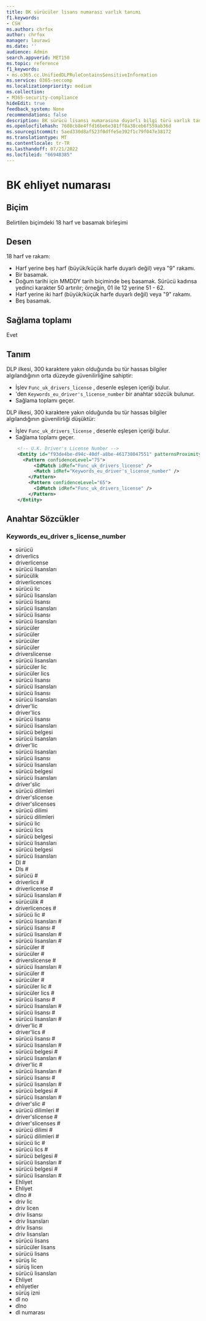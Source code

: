 ```yaml
---
title: BK sürücüler lisans numarası varlık tanımı
f1.keywords:
- CSH
ms.author: chrfox
author: chrfox
manager: laurawi
ms.date: ''
audience: Admin
search.appverid: MET150
ms.topic: reference
f1_keywords:
- ms.o365.cc.UnifiedDLPRuleContainsSensitiveInformation
ms.service: O365-seccomp
ms.localizationpriority: medium
ms.collection:
- M365-security-compliance
hideEdit: true
feedback_system: None
recommendations: false
description: BK sürücü lisansı numarasına duyarlı bilgi türü varlık tanımı.
ms.openlocfilehash: 7608cb8e4ffd16be6e381ff8a38ceb6f559ab36d
ms.sourcegitcommit: 5aed330d8af523f0dffe5e392f1c79f047e38172
ms.translationtype: MT
ms.contentlocale: tr-TR
ms.lasthandoff: 07/21/2022
ms.locfileid: "66948385"
---
```

# <a name="uk-drivers-license-number"></a>BK ehliyet numarası

## <a name="format"></a>Biçim

Belirtilen biçimdeki 18 harf ve basamak birleşimi

## <a name="pattern"></a>Desen

18 harf ve rakam:

- Harf yerine beş harf (büyük/küçük harfe duyarlı değil) veya "9" rakamı.
- Bir basamak.
- Doğum tarihi için MMDDY tarih biçiminde beş basamak. Sürücü kadınsa yedinci karakter 50 artırılır; örneğin, 01 ile 12 yerine 51 - 62.
- Harf yerine iki harf (büyük/küçük harfe duyarlı değil) veya "9" rakamı.
- Beş basamak.

## <a name="checksum"></a>Sağlama toplamı

Evet

## <a name="definition"></a>Tanım

DLP ilkesi, 300 karaktere yakın olduğunda bu tür hassas bilgiler algılandığının orta düzeyde güvenilirliğine sahiptir:

- İşlev `Func_uk_drivers_license` , desenle eşleşen içeriği bulur.
- 'den `Keywords_eu_driver's_license_number` bir anahtar sözcük bulunur.
- Sağlama toplamı geçer.

DLP ilkesi, 300 karaktere yakın olduğunda bu tür hassas bilgiler algılandığının güvenilirliği düşüktür:

- İşlev `Func_uk_drivers_license` , desenle eşleşen içeriği bulur.
- Sağlama toplamı geçer.

```xml
    <!-- U.K. Driver's License Number -->
    <Entity id="f93de4be-d94c-40df-a8be-461738047551" patternsProximity="300" recommendedConfidence="75" relaxProximity="true" >
      <Pattern confidenceLevel="75">
          <IdMatch idRef="Func_uk_drivers_license" />
          <Match idRef="Keywords_eu_driver's_license_number" />
        </Pattern>
        <Pattern confidenceLevel="65">
          <IdMatch idRef="Func_uk_drivers_license" />
        </Pattern>
    </Entity>
```

## <a name="keywords"></a>Anahtar Sözcükler

### <a name="keywords_eu_drivers_license_number"></a>Keywords_eu_driver s_license_number

- sürücü
- driverlics
- driverlicense
- sürücü lisansları
- sürücülik
- driverlicences
- sürücü lic
- sürücü lisansları
- sürücü lisansı
- sürücü lisansları
- sürücü lisansı
- sürücü lisansları
- sürücüler
- sürücüler
- sürücüler
- sürücüler
- driverslicense
- sürücü lisansları
- sürücüler lic
- sürücüler lics
- sürücü lisansı
- sürücü lisansları
- sürücü lisansı
- sürücü lisansları
- driver'lic
- driver'lics
- sürücü lisansı
- sürücü lisansları
- sürücü belgesi
- sürücü lisansları
- driver'lic
- sürücü lisansları
- sürücü lisansı
- sürücü lisansları
- sürücü belgesi
- sürücü lisansları
- driver'slic
- sürücü dilimleri
- driver'slicense
- driver'slicenses
- sürücü dilimi
- sürücü dilimleri
- sürücü lic
- sürücü lics
- sürücü belgesi
- sürücü lisansları
- sürücü belgesi
- sürücü lisansları
- Dl #
- Dls #
- sürücü #
- driverlics #
- driverlicense #
- sürücü lisansları #
- sürücülik #
- driverlicences #
- sürücü lic #
- sürücü lisansları #
- sürücü lisansı #
- sürücü lisansları #
- sürücü lisansları #
- sürücüler #
- sürücüler #
- driverslicense #
- sürücü lisansları #
- sürücüler #
- sürücüler #
- sürücüler lic #
- sürücüler lics #
- sürücü lisansı #
- sürücü lisansları #
- sürücü lisansı #
- sürücü lisansları #
- driver'lic #
- driver'lics #
- sürücü lisansı #
- sürücü lisansları #
- sürücü belgesi #
- sürücü lisansları #
- driver'lic #
- sürücü lisansları #
- sürücü lisansı #
- sürücü lisansları #
- sürücü belgesi #
- sürücü lisansları #
- driver'slic #
- sürücü dilimleri #
- driver'slicense #
- driver'slicenses #
- sürücü dilimi #
- sürücü dilimleri #
- sürücü lic #
- sürücü lics #
- sürücü belgesi #
- sürücü lisansları #
- sürücü belgesi #
- sürücü lisansları #
- Ehliyet
- Ehliyet
- dlno #
- driv lic
- driv licen
- driv lisansı
- driv lisansları
- driv lisansı
- driv lisansları
- sürücü lisans
- sürücüler lisans
- sürücü lisans
- sürüş lic
- sürüş licen
- sürücü lisansları
- Ehliyet
- ehliyetler
- sürüş izni
- dl no
- dlno
- dl numarası
